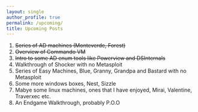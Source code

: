 ```yaml
---
layout: single
author_profile: true
permalink: /upcoming/
title: Upcoming Posts
---
```


1. ~~Series of AD machines (Monteverde, Forest)~~
2. ~~Overview of Commando VM~~
3. ~~Intro to some AD enum tools like Powerview and DSInternals~~
4. Walkthrough of Shocker with no Metasploit
5. Series of Easy Machines, Blue, Granny, Grandpa and Bastard with no Metasploit
6. Some more windows boxes, Nest, Sizzle
7. Mabye some linux machines, ones that I have enjoyed, Mirai, Valentine, Traverxec etc.
8. An Endgame Walkthrough, probably P.O.O
